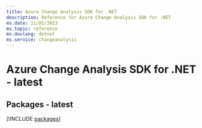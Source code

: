 ```yaml
---
title: Azure Change Analysis SDK for .NET
description: Reference for Azure Change Analysis SDK for .NET
ms.date: 11/02/2023
ms.topic: reference
ms.devlang: dotnet
ms.service: changeanalysis
---
```

# Azure Change Analysis SDK for .NET - latest
## Packages - latest
[!INCLUDE [packages](change-analysis-index.md)]